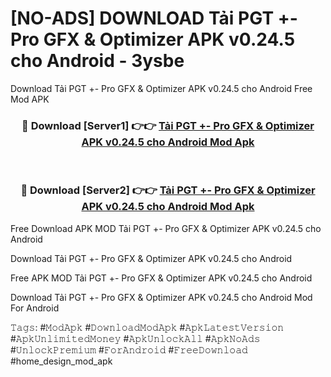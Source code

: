 # [NO-ADS] DOWNLOAD Tải PGT +- Pro GFX & Optimizer APK v0.24.5 cho Android - 3ysbe
Download Tải PGT +- Pro GFX & Optimizer APK v0.24.5 cho Android Free Mod APK

<div align="center">
<h3>🔴 Download [Server1] 👉👉 <a href="https://apk-comot.site?title=Tải_PGT_+-_Pro_GFX_&_Optimizer_APK_v0.24.5_cho_Android">Tải PGT +- Pro GFX & Optimizer APK v0.24.5 cho Android Mod Apk</a></h3><br>

<h3>🔴 Download [Server2] 👉👉 <a href="https://apk-comot.site?title=Tải_PGT_+-_Pro_GFX_&_Optimizer_APK_v0.24.5_cho_Android">Tải PGT +- Pro GFX & Optimizer APK v0.24.5 cho Android Mod Apk</a></h3>
</div>


Free Download APK MOD Tải PGT +- Pro GFX & Optimizer APK v0.24.5 cho Android

Download Tải PGT +- Pro GFX & Optimizer APK v0.24.5 cho Android 

Free APK MOD Tải PGT +- Pro GFX & Optimizer APK v0.24.5 cho Android 

Download Tải PGT +- Pro GFX & Optimizer APK v0.24.5 cho Android Mod For Android

𝚃𝚊𝚐𝚜: #𝙼𝚘𝚍𝙰𝚙𝚔 #𝙳𝚘𝚠𝚗𝚕𝚘𝚊𝚍𝙼𝚘𝚍𝙰𝚙𝚔 #𝙰𝚙𝚔𝙻𝚊𝚝𝚎𝚜𝚝𝚅𝚎𝚛𝚜𝚒𝚘𝚗 #𝙰𝚙𝚔𝚄𝚗𝚕𝚒𝚖𝚒𝚝𝚎𝚍𝙼𝚘𝚗𝚎𝚢 #𝙰𝚙𝚔𝚄𝚗𝚕𝚘𝚌𝚔𝙰𝚕𝚕 #𝙰𝚙𝚔𝙽𝚘𝙰𝚍𝚜 #𝚄𝚗𝚕𝚘𝚌𝚔𝙿𝚛𝚎𝚖𝚒𝚞𝚖 #𝙵𝚘𝚛𝙰𝚗𝚍𝚛𝚘𝚒𝚍 #𝙵𝚛𝚎𝚎𝙳𝚘𝚠𝚗𝚕𝚘𝚊𝚍 #home_design_mod_apk